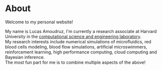 # About

Welcome to my personal website!

My name is Lucas Amoudruz, I'm currently a research associate at Harvard University in the [computational science and engineering laboratory](https://cse-lab.seas.harvard.edu/).  
My research interests include numerical simulations of microfluidics, red blood cells modeling, blood flow simulations, artificial microswimmers, reinforcement learning, high performance computing, cloud computing and Bayesian inference.  
The most fun part for me is to combine multiple aspects of the above!  
